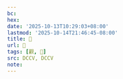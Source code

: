 ```yaml
---
bc:
hex:
date: '2025-10-13T10:29:03+08:00'
lastmod: '2025-10-14T21:46:45-08:00'
title: 􄹸
url: 􄹸
tags: [䚕, 𥊨]
src: DCCV, DCCV
note:
---
```

